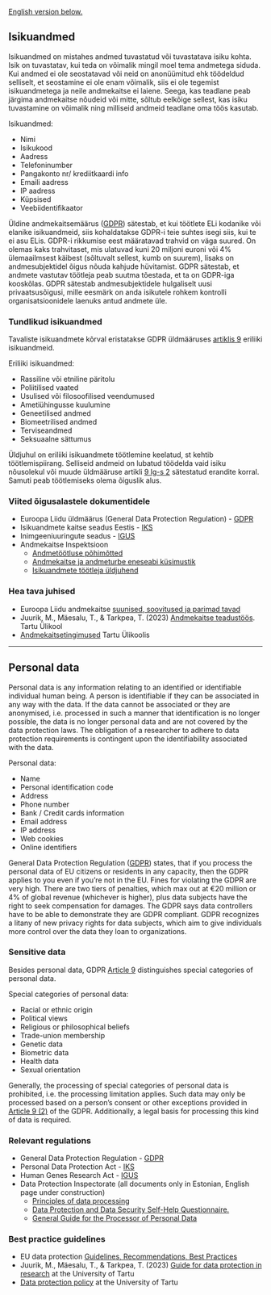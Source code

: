 [English version below.](#personal-data)

## Isikuandmed
Isikuandmed on mistahes andmed tuvastatud või tuvastatava isiku kohta. Isik on tuvastatav, kui teda on võimalik mingil moel tema andmetega siduda. Kui andmed ei ole seostatavad või neid on anonüümitud ehk töödeldud selliselt, et seostamine ei ole enam võimalik, siis ei ole tegemist isikuandmetega ja neile andmekaitse ei laiene. Seega, kas teadlane peab järgima andmekaitse nõudeid või mitte, sõltub eelkõige sellest, kas isiku tuvastamine on võimalik ning milliseid andmeid teadlane oma töös kasutab.

Isikuandmed:

* Nimi
* Isikukood
* Aadress
* Telefoninumber
* Pangakonto nr/ krediitkaardi info
* Emaili aadress
* IP aadress
* Küpsised
* Veebiidentifikaator

Üldine andmekaitsemäärus ([GDPR](https://gdpr.algolia.com/et/gdpr-article-1)) sätestab, et kui töötlete ELi kodanike või elanike isikuandmeid, siis kohaldatakse GDPR-i teie suhtes isegi siis, kui te ei asu ELis. GDPR-i rikkumise eest määratavad trahvid on väga suured. On olemas kaks trahvitaset, mis ulatuvad kuni 20 miljoni euroni või 4% ülemaailmsest käibest (sõltuvalt sellest, kumb on suurem), lisaks on andmesubjektidel õigus nõuda kahjude hüvitamist. GDPR sätestab, et andmete vastutav töötleja peab suutma tõestada, et ta on GDPR-iga kooskõlas. GDPR sätestab andmesubjektidele hulgaliselt uusi privaatsusõigusi, mille eesmärk on anda isikutele rohkem kontrolli organisatsioonidele laenuks antud andmete üle.

### Tundlikud isikuandmed
Tavaliste isikuandmete kõrval eristatakse GDPR üldmääruses [artiklis 9](https://gdpr.algolia.com/et/gdpr-article-9) eriliiki isikuandmeid.

Eriliiki isikuandmed:

* Rassiline või etniline päritolu
* Poliitilised vaated 
* Usulised või filosoofilised veendumused
* Ametiühingusse kuulumine
* Geneetilised andmed
* Biomeetrilised andmed
* Terviseandmed
* Seksuaalne sättumus

Üldjuhul on eriliiki isikuandmete töötlemine keelatud, st kehtib töötlemispiirang. Selliseid andmeid on lubatud töödelda vaid isiku nõusolekul või muude üldmääruse artikli [9 lg-s 2](https://gdpr.algolia.com/et/gdpr-article-9) sätestatud erandite korral. Samuti peab töötlemiseks olema õiguslik alus.

### Viited õigusalastele dokumentidele

* Euroopa Liidu üldmäärus (General Data Protection Regulation) - [GDPR](https://gdpr.algolia.com/et/gdpr-article-1)
* Isikuandmete kaitse seadus Eestis - [IKS](https://www.riigiteataja.ee/akt/104012019011?leiaKehtiv)
* Inimgeeniuuringute seadus - [IGUS](https://www.riigiteataja.ee/akt/113032019064)
* Andmekaitse Inspektsioon 
    * [Andmetöötluse põhimõtted](https://www.aki.ee/isikuandmed/andmetootlejale/andmetootluse-pohimotted)
    * [Andmekaitse ja andmeturbe eneseabi küsimustik](https://www.aki.ee/sites/default/files/dokumendid/andmekaitse_ja_andmeturbe_eneseabi_kusimustik_1.pdf)
    * [Isikuandmete töötleja üldjuhend](https://www.aki.ee/sites/default/files/dokumendid/isikuandmete_tootleja_uldjuhend.pdf)

### Hea tava juhised

* Euroopa Liidu andmekaitse [suunised, soovitused ja parimad tavad](https://edpb.europa.eu/our-work-tools/general-guidance/guidelines-recommendations-best-practices_en)
* Juurik, M., Mäesalu, T., & Tarkpea, T. (2023) [Andmekaitse teadustöös](https://wiki.ut.ee/pages/viewpage.action?pageId=196183311). Tartu Ülikool
* [Andmekaitsetingimused](https://ut.ee/et/sisu/andmekaitsetingimused) Tartu Ülikoolis

---

## Personal data
Personal data is any information relating to an identified or identifiable individual human being. A person is identifiable if they can be associated in any way with the data. If the data cannot be associated or they are anonymised, i.e. processed in such a manner that identification is no longer possible, the data is no longer personal data and are not covered by the data protection laws. The obligation of a researcher to adhere to data protection requirements is contingent upon the identifiability associated with the data.

Personal data:

* Name
* Personal identification code
* Address
* Phone number
* Bank / Credit cards information
* Email address
* IP address
* Web cookies
* Online identifiers

General Data Protection Regulation  ([GDPR](https://gdpr.algolia.com)) states, that if you process the personal data of EU citizens or residents in any capacity, then the GDPR applies to you even if you’re not in the EU. Fines for violating the GDPR are very high. There are two tiers of penalties, which max out at €20 million or 4% of global revenue (whichever is higher), plus data subjects have the right to seek compensation for damages. The GDPR says data controllers have to be able to demonstrate they are GDPR compliant. GDPR recognizes a litany of new privacy rights for data subjects, which aim to give individuals more control over the data they loan to organizations.

### Sensitive data 
Besides personal data, GDPR [Article 9](https://gdpr.algolia.com/gdpr-article-9) distinguishes special categories of personal data.

Special categories of personal data:

* Racial or ethnic origin 
* Political views
* Religious or philosophical beliefs
* Trade-union membership
* Genetic data
* Biometric data
* Health data
* Sexual orientation

Generally, the processing of special categories of personal data is prohibited, i.e. the processing limitation applies. Such data may only be processed based on a person’s consent or other exceptions provided in [Article 9 (2)](https://gdpr.algolia.com/gdpr-article-9) of the GDPR. Additionally, a legal basis for processing this kind of data is required.

### Relevant regulations

* General Data Protection Regulation - [GDPR](https://gdpr.algolia.com)
* Personal Data Protection Act - [IKS](www.riigiteataja.ee/en/eli/507112023002/consolide)
* Human Genes Research Act - [IGUS](www.riigiteataja.ee/en/eli/508042019001/consolide)
* Data Protection Inspectorate (all documents only in Estonian, English page under construction)
    * [Principles of data processing](https://www.aki.ee/isikuandmed/andmetootlejale/andmetootluse-pohimotted)
    * [Data Protection and Data Security Self-Help Questionnaire.](https://www.aki.ee/sites/default/files/dokumendid/andmekaitse_ja_andmeturbe_eneseabi_kusimustik_1.pdf)
    * [General Guide for the Processor of Personal Data](https://www.aki.ee/sites/default/files/dokumendid/isikuandmete_tootleja_uldjuhend.pdf)

### Best practice guidelines

* EU data protection [Guidelines, Recommendations, Best Practices](https://edpb.europa.eu/our-work-tools/general-guidance/guidelines-recommendations-best-practices_en)
* Juurik, M., Mäesalu, T., & Tarkpea, T. (2023) [Guide for data protection in research](https://wiki.ut.ee/display/dataprotection/Guide+for+data+protection+in+research) at the University of Tartu
* [Data protection policy](https://ut.ee/en/content/data-protection-policy) at the University of Tartu